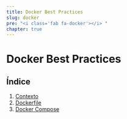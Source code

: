 ```yaml
---
title: Docker Best Practices
slug: docker
pre: "<i class='fab fa-docker'></i> "
chapter: true
---
```


# Docker Best Practices

## Índice

1. [Contexto](1-contexto)
2. [Dockerfile](2-dockerfile)
3. [Docker Compose](3-docker-compose)
